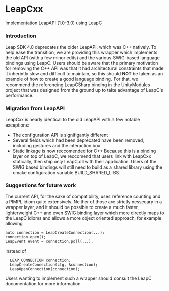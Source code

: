 # LeapCxx
Implementation LeapAPI (1.0-3.0) using LeapC

### Introduction
Leap SDK 4.0 deprecates the older LeapAPI, which was C++ natively. To help ease the transition, we are providing
this wrapper which implements the old API (with a few minor edits) and the various SWIG-based language bindings 
using LeapC. Users should be aware that the primary motivation for removing the C++ API was that it had 
architectural constraints that made it inherintly slow and difficult to maintain, so this should **NOT** be taken
as an example of how to create a good language binding. For that, we recommend the referencing LeapCSharp binding 
in the UnityModules project that was designed from the ground up to take advantage of LeapC's performance.

### Migration from LeapAPI
LeapCxx is nearly identical to the old LeapAPI with a few notable exceptions:
 - The configuration API is signifigantly different
 - Several fields which had been deprecated have been removed, including gestures and the interaction box
 - Static linkage is now reccomended for C++
Because this is a binding layer on top of LeapC, we reccomend that users link with LeapCxx statically, 
then ship only LeapC.dll with their application.
Users of the SWIG based bindings will still need to build as a shared library using the cmake configuration
variable BUILD_SHARED_LIBS.

### Suggestions for future work
The current API, for the sake of compatibility, uses reference counting and a PIMPL idiom quite extensively. 
Neither of those are strictly nessecary in a wrapper layer, and it should be possible to create a much faster,
lighterweight C++ and even SWIG binding layer which more directly maps to the LeapC idioms and  allows a more
object oriented approach, for example allowing

```
auto connection = LeapCreateConnection(...);
connection.open();
LeapEvent event = connection.poll(...);
```
instead of
```
  LEAP_CONNECTION connection;
  LeapCreateConnection(cfg, &connection);
  LeapOpenConnection(connection);
```

Users wanting to implement such a wrapper should consult the LeapC documentation for more information.
